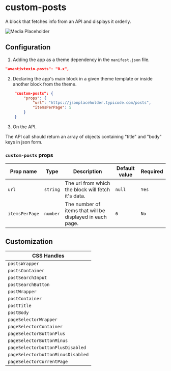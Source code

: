 # custom-posts

A block that fetches info from an API and displays it orderly.

![Media Placeholder](https://i.imgur.com/xRg7Ydi.png)

## Configuration

1. Adding the app as a theme dependency in the `manifest.json` file.

```json
"avantivtexio.posts": "0.x",
```

2. Declaring the app's main block in a given theme template or inside another block from the theme.

```json
	"custom-posts": {
		"props": {
			"url": "https://jsonplaceholder.typicode.com/posts",
            "itemsPerPage": 5
		}
	}
```

3. On the API.

The API call should return an array of objects containing "title" and "body" keys in json form.

### `custom-posts` props

| Prop name     | Type            | Description                                               | Default value        | Required |
| ------------- | --------------- | --------------------------------------------------------- | -------------------- | -------- |
| `url`         | `string`       | The url from which the block will fetch it's data.         | `null`               | `Yes`    |
| `itemsPerPage`| `number`       | The number of items that will be displayed in each page.   | `6`                  | `No`   |


## Customization

| CSS Handles |
| ----------- | 
| `postsWrapper` | 
| `postsContainer` | 
| `postSearchInput` | 
| `postSearchButton` | 
| `postWrapper` |
| `postContainer` |
| `postTitle` |
| `postBody` |
| `pageSelectorWrapper` |
| `pageSelectorContainer` |
| `pageSelectorButtonPlus` |
| `pageSelectorButtonMinus` |
| `pageSelectorbuttonPlusDisabled` |
| `pageSelectorbuttonMinusDisabled` |
| `pageSelectorCurrentPage` |

